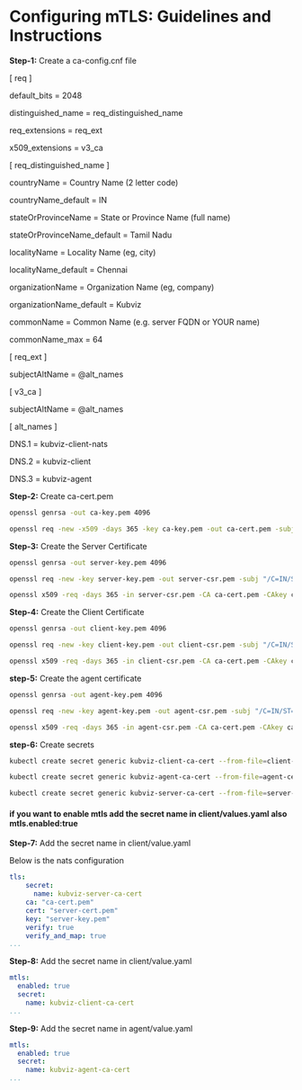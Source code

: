 # Configuring mTLS: Guidelines and Instructions

**Step-1:** Create a ca-config.cnf file

[ req ]

default_bits        = 2048

distinguished_name  = req_distinguished_name

req_extensions      = req_ext

x509_extensions     = v3_ca

[ req_distinguished_name ]

countryName                 = Country Name (2 letter code)

countryName_default         = IN

stateOrProvinceName         = State or Province Name (full name)

stateOrProvinceName_default = Tamil Nadu

localityName                = Locality Name (eg, city)

localityName_default        = Chennai

organizationName            = Organization Name (eg, company)

organizationName_default    = Kubviz

commonName                  = Common Name (e.g. server FQDN or YOUR name)

commonName_max              = 64

[ req_ext ]

subjectAltName = @alt_names

[ v3_ca ]

subjectAltName = @alt_names

[ alt_names ]

DNS.1 = kubviz-client-nats

DNS.2 = kubviz-client

DNS.3 = kubviz-agent

**Step-2:** Create ca-cert.pem

```bash
openssl genrsa -out ca-key.pem 4096
```

```bash
openssl req -new -x509 -days 365 -key ca-key.pem -out ca-cert.pem -subj "/C=IN/ST=Tamil Nadu/L=Chennai/O=Kubviz/CN=KubvizCA"
```

**Step-3:** Create the Server Certificate

```bash
openssl genrsa -out server-key.pem 4096
```

```bash
openssl req -new -key server-key.pem -out server-csr.pem -subj "/C=IN/ST=Tamil Nadu/L=Chennai/O=Kubviz/CN=kubviz-client-nats" -config ca-config.cnf -extensions req_ext
```

```bash
openssl x509 -req -days 365 -in server-csr.pem -CA ca-cert.pem -CAkey ca-key.pem -set_serial 01 -out server-cert.pem -extfile ca-config.cnf -extensions v3_ca
```

**Step-4:** Create the Client Certificate

```bash
openssl genrsa -out client-key.pem 4096
```

```bash
openssl req -new -key client-key.pem -out client-csr.pem -subj "/C=IN/ST=Tamil Nadu/L=Chennai/O=Kubviz/CN=kubviz-client" -config ca-congig.cnf -extensions req_ext
```

```bash
openssl x509 -req -days 365 -in client-csr.pem -CA ca-cert.pem -CAkey ca-key.pem -set_serial 02 -out client-cert.pem -extfile ca-config.cnf -extensions v3_ca
```

**step-5:** Create the agent certificate

```bash
openssl genrsa -out agent-key.pem 4096
```

```bash
openssl req -new -key agent-key.pem -out agent-csr.pem -subj "/C=IN/ST=Tamil Nadu/L=Chennai/O=Kubviz/CN=kubviz-agent" -config ca-config.cnf -extensions req_ext
```

```bash
openssl x509 -req -days 365 -in agent-csr.pem -CA ca-cert.pem -CAkey ca-key.pem -set_serial 02 -out agent-cert.pem -extfile ca-config.cnf -extensions v3_ca
```
**step-6:** Create secrets

```bash
kubectl create secret generic kubviz-client-ca-cert --from-file=client-cert.pem --from-file=client-key.pem --from-file=ca-cert.pem -n kubviz
```

```bash
kubectl create secret generic kubviz-agent-ca-cert --from-file=agent-cert.pem --from-file=agent-key.pem --from-file=ca-cert.pem -n kubviz
```

```bash
kubectl create secret generic kubviz-server-ca-cert --from-file=server-cert.pem --from-file=server-key.pem --from-file=ca-cert.pem -n kubviz
```

#### if you want to enable mtls add the secret name in client/values.yaml also mtls.enabled:true

**Step-7:** Add the secret name in client/value.yaml

Below is the nats configuration

```yaml
tls:
    secret:
      name: kubviz-server-ca-cert
    ca: "ca-cert.pem"
    cert: "server-cert.pem"
    key: "server-key.pem"
    verify: true
    verify_and_map: true
...
```

**Step-8:** Add the secret name in client/value.yaml

```yaml
mtls:
  enabled: true
  secret:
    name: kubviz-client-ca-cert
...
```

**Step-9:** Add the secret name in agent/value.yaml

```yaml
mtls:
  enabled: true
  secret:
    name: kubviz-agent-ca-cert
...
```
